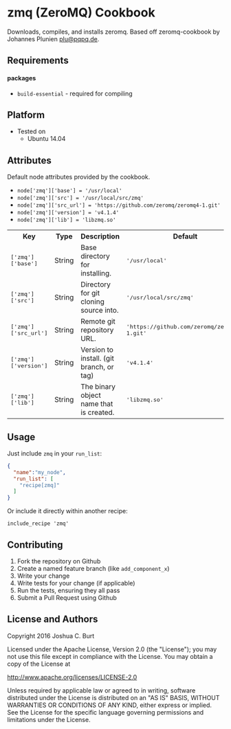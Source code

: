 zmq (ZeroMQ) Cookbook
==================
Downloads, compiles, and installs zeromq.
Based off zeromq-cookbook by Johannes Plunien plu@pqpq.de.

Requirements
------------
#### packages
- `build-essential` - required for compiling

Platform
------------
* Tested on
  * Ubuntu 14.04

Attributes
----------
Default node attributes provided by the cookbook.
- ```node['zmq']['base'] = '/usr/local'```
- ```node['zmq']['src'] = '/usr/local/src/zmq'```
- ```node['zmq']['src_url'] = 'https://github.com/zeromq/zeromq4-1.git'```
- ```node['zmq']['version'] = 'v4.1.4'```
- ```node['zmq']['lib'] = 'libzmq.so'```


<table>
  <tr>
    <th>Key</th>
    <th>Type</th>
    <th>Description</th>
    <th>Default</th>
  </tr>
  <tr>
    <td><tt>['zmq']['base']</tt></td>
    <td>String</td>
    <td>Base directory for installing.</td>
    <td><tt>'/usr/local'</tt></td>
  </tr>
  <tr>
    <td><tt>['zmq']['src']</tt></td>
    <td>String</td>
    <td>Directory for git cloning source into.</td>
    <td><tt>'/usr/local/src/zmq'</tt></td>
  </tr>
  <tr>
    <td><tt>['zmq']['src_url']</tt></td>
    <td>String</td>
    <td>Remote git repository URL.</td>
    <td><tt>'https://github.com/zeromq/zeromq4-1.git'</tt></td>
  </tr>
  <tr>
    <td><tt>['zmq']['version']</tt></td>
    <td>String</td>
    <td>Version to install. (git branch, or tag)</td>
    <td><tt>'v4.1.4'</tt></td>
  </tr>
  <tr>
    <td><tt>['zmq']['lib']</tt></td>
    <td>String</td>
    <td>The binary object name that is created.</td>
    <td><tt>'libzmq.so'</tt></td>
  </tr>
</table>

Usage
-----
Just include `zmq` in your `run_list`:

```json
{
  "name":"my_node",
  "run_list": [
    "recipe[zmq]"
  ]
}
```

Or include it directly within another recipe:
```
include_recipe 'zmq'
```

Contributing
------------
1. Fork the repository on Github
2. Create a named feature branch (like `add_component_x`)
3. Write your change
4. Write tests for your change (if applicable)
5. Run the tests, ensuring they all pass
6. Submit a Pull Request using Github

License and Authors
-------------------
Copyright 2016 Joshua C. Burt

Licensed under the Apache License, Version 2.0 (the "License");
you may not use this file except in compliance with the License.
You may obtain a copy of the License at

   http://www.apache.org/licenses/LICENSE-2.0

Unless required by applicable law or agreed to in writing, software
distributed under the License is distributed on an "AS IS" BASIS,
WITHOUT WARRANTIES OR CONDITIONS OF ANY KIND, either express or implied.
See the License for the specific language governing permissions and
limitations under the License.